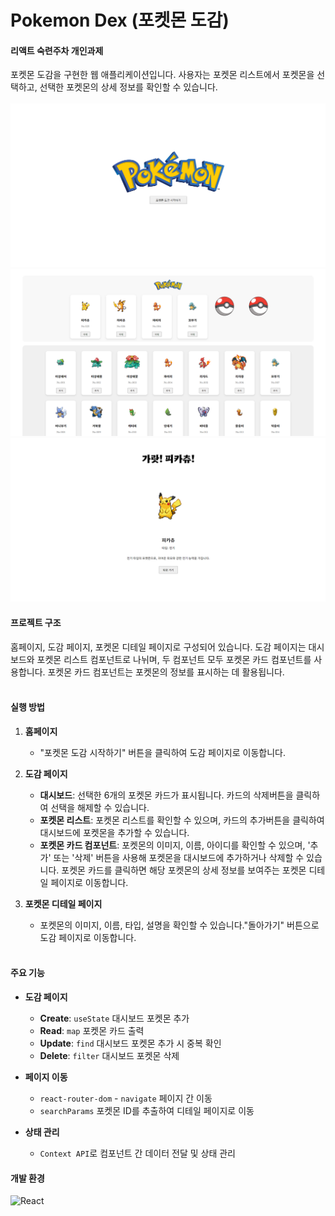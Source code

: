 # Pokemon Dex (포켓몬 도감)

#### 리액트 숙련주차 개인과제

포켓몬 도감을 구현한 웹 애플리케이션입니다. 사용자는 포켓몬 리스트에서 포켓몬을 선택하고, 선택한 포켓몬의 상세 정보를 확인할 수 있습니다.<br/><br/>
![이미지 1](src/assets/image.png)![이미지 2](src/assets/image-1.png)![이미지 3](src/assets/image-2.png)

#### 프로젝트 구조

홈페이지, 도감 페이지, 포켓몬 디테일 페이지로 구성되어 있습니다. 도감 페이지는 대시보드와 포켓몬 리스트 컴포넌트로 나뉘며, 두 컴포넌트 모두 포켓몬 카드 컴포넌트를 사용합니다. 포켓몬 카드 컴포넌트는 포켓몬의 정보를 표시하는 데 활용됩니다.<br/><br/>

#### 실행 방법

1. **홈페이지**<br/>

    - "포켓몬 도감 시작하기" 버튼을 클릭하여 도감 페이지로 이동합니다.

2. **도감 페이지**<br/>

    - **대시보드**: 선택한 6개의 포켓몬 카드가 표시됩니다. 카드의 삭제버튼을 클릭하여 선택을 해제할 수 있습니다.<br/>
    - **포켓몬 리스트**: 포켓몬 리스트를 확인할 수 있으며, 카드의 추가버튼을 클릭하여 대시보드에 포켓몬을 추가할 수 있습니다.<br/>
    - **포켓몬 카드 컴포넌트**: 포켓몬의 이미지, 이름, 아이디를 확인할 수 있으며, '추가' 또는 '삭제' 버튼을 사용해 포켓몬을 대시보드에 추가하거나 삭제할 수 있습니다. 포켓몬 카드를 클릭하면 해당 포켓몬의 상세 정보를 보여주는 포켓몬 디테일 페이지로 이동합니다.<br/>

3. **포켓몬 디테일 페이지**<br/>
    - 포켓몬의 이미지, 이름, 타입, 설명을 확인할 수 있습니다."돌아가기" 버튼으로 도감 페이지로 이동합니다.<br/><br/>

#### 주요 기능

-   **도감 페이지**<br/>

    -   **Create**: `useState` 대시보드 포켓몬 추가<br/>
    -   **Read**: `map` 포켓몬 카드 출력<br/>
    -   **Update**: `find` 대시보드 포켓몬 추가 시 중복 확인<br/>
    -   **Delete**: `filter` 대시보드 포켓몬 삭제<br/>

-   **페이지 이동**<br/>

    -   `react-router-dom` - `navigate` 페이지 간 이동<br/>
    -   `searchParams` 포켓몬 ID를 추출하여 디테일 페이지로 이동<br/>

-   **상태 관리**<br/>
    -   `Context API`로 컴포넌트 간 데이터 전달 및 상태 관리

#### 개발 환경

![React](https://img.shields.io/badge/react-%2320232a.svg?style=for-the-badge&logo=react&logoColor=%2361DAFB)
